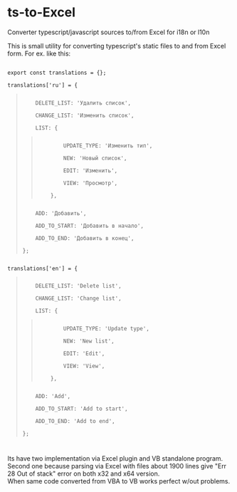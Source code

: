 # ts-to-Excel
Converter typescript/javascript sources to/from Excel for i18n or l10n

This is small utility for converting typescript's static files to and from Excel form.
For ex. like this:
<pre><code>
export const translations = {};<br>
translations['ru'] = {<blockquote>
    DELETE_LIST: 'Удалить список',<br>
    CHANGE_LIST: 'Изменить список',<br>
    LIST: {<blockquote>
        UPDATE_TYPE: 'Изменить тип',<br>
        NEW: 'Новый список',<br>
        EDIT: 'Изменить',<br>
        VIEW: 'Просмотр',<br>
    },</blockquote>
    ADD: 'Добавить',<br>
    ADD_TO_START: 'Добавить в начало',<br>
    ADD_TO_END: 'Добавить в конец',<br>
};</blockquote>
translations['en'] = {<blockquote>
    DELETE_LIST: 'Delete list',<br>
    CHANGE_LIST: 'Change list',<br>
    LIST: {<blockquote>
        UPDATE_TYPE: 'Update type',<br>
        NEW: 'New list',<br>
        EDIT: 'Edit',<br>
        VIEW: 'View',<br>
    },</blockquote>
    ADD: 'Add',<br>
    ADD_TO_START: 'Add to start',<br>
    ADD_TO_END: 'Add to end',<br>
};</blockquote>
</code></pre>

Its have two implementation via Excel plugin and VB standalone program.
Second one because parsing via Excel with files about 1900 lines give "Err 28 Out of stack" error
on both x32 and x64 version.<br>
When same code converted from VBA to VB works perfect w/out problems.